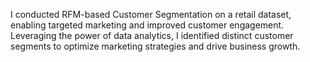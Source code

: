 I conducted RFM-based Customer Segmentation on a retail dataset, enabling targeted marketing and improved customer engagement.
Leveraging the power of data analytics, I identified distinct customer segments to optimize marketing strategies and drive business growth.
